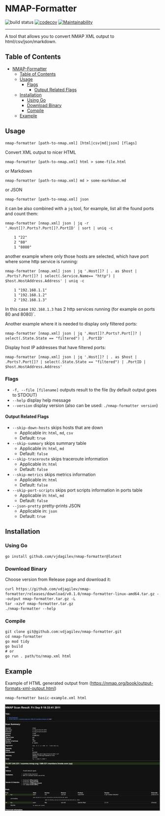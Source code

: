 # NMAP-Formatter

![build status](https://github.com/vdjagilev/nmap-formatter/actions/workflows/go.yml/badge.svg)
[![codecov](https://codecov.io/gh/vdjagilev/nmap-formatter/branch/main/graph/badge.svg?token=8WSYXRKMFA)](https://codecov.io/gh/vdjagilev/nmap-formatter)
[![Maintainability](https://api.codeclimate.com/v1/badges/7836d3a52439fb1affa0/maintainability)](https://codeclimate.com/github/vdjagilev/nmap-formatter/maintainability)

---

A tool that allows you to convert NMAP XML output to html/csv/json/markdown.

## Table of Contents

- [NMAP-Formatter](#nmap-formatter)
	- [Table of Contents](#table-of-contents)
	- [Usage](#usage)
		- [Flags](#flags)
			- [Output Related Flags](#output-related-flags)
	- [Installation](#installation)
		- [Using Go](#using-go)
		- [Download Binary](#download-binary)
		- [Compile](#compile)
	- [Example](#example)

## Usage

```
nmap-formatter [path-to-nmap.xml] [html|csv|md|json] [flags]
```

Convert XML output to nicer HTML

```
nmap-formatter [path-to-nmap.xml] html > some-file.html
```

or Markdown

```
nmap-formatter [path-to-nmap.xml] md > some-markdown.md
```

or JSON

```
nmap-formatter [path-to-nmap.xml] json
```

it can be also combined with a `jq` tool, for example, list all the found ports and count them:

```
nmap-formatter [nmap.xml] json | jq -r '.Host[]?.Ports?.Port[]?.PortID' | sort | uniq -c
```

```
    1 "22"
    2 "80"
    1 "8080"
```

another example where only those hosts are selected, which have port where some http service is running:

```
nmap-formatter [nmap.xml] json | jq '.Host[]? | . as $host | .Ports?.Port[]? | select(.Service.Name== "http") | $host.HostAddress.Address' | uniq -c
```

```
    1 "192.168.1.1"
    1 "192.168.1.2"
    2 "192.168.1.3"
```

In this case `192.168.1.3` has 2 http services running (for example on ports 80 and 8080)`.

Another example where it is needed to display only filtered ports:

```
nmap-formatter [nmap.xml] json | jq '.Host[]?.Ports?.Port[]? | select(.State.State == "filtered") | .PortID'
```

Display host IP addresses that have filtered ports:

```
nmap-formatter [nmap.xml] json | jq '.Host[]? | . as $host | .Ports?.Port[]? | select(.State.State == "filtered") | .PortID | $host.HostAddress.Address'
```

### Flags

* `-f, --file [filename]` outputs result to the file (by default output goes to STDOUT)
* `--help` display help message
* `--version` display version (also can be used: `./nmap-formatter version`)

#### Output Related Flags

* `--skip-down-hosts` skips hosts that are down
  * Applicable in: `html`, `md`, `csv`
  * Default: `true`
* `--skip-summary` skips summary table
  * Applicable in: `html`, `md`
  * Default: `false`
* `--skip-traceroute` skips traceroute information
  * Applicable in: `html`
  * Default: `false`
* `--skip-metrics` skips metrics information
  * Applicable in: `html`
  * Default: `false`
* `--skip-port-scripts` skips port scripts information in ports table
  * Applicable in: `html`, `md`
  * Default: `false`
* `--json-pretty` pretty-prints JSON
  * Applicable in: `json`
  * Default: `true`

## Installation

### Using Go

```
go install github.com/vjdagilev/nmap-formatter@latest
```

### Download Binary

Choose version from Release page and download it:

```
curl https://github.com/vdjagilev/nmap-formatter/releases/download/v0.1.0/nmap-formatter-linux-amd64.tar.gz --output nmap-formatter.tar.gz -L
tar -xzvf nmap-formatter.tar.gz
./nmap-formatter --help
```

### Compile

```
git clone git@github.com:vdjagilev/nmap-formatter.git
cd nmap-formatter
go mod tidy
go build
# or 
go run . path/to/nmap.xml html
```

## Example

Example of HTML generated output from (https://nmap.org/book/output-formats-xml-output.html)

```
nmap-formatter basic-example.xml html
```

![Basic HTML Example](docs/images/basic-example-html.png)
